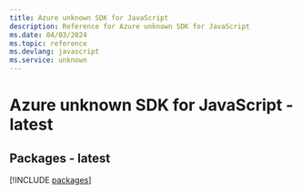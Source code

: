 ```yaml
---
title: Azure unknown SDK for JavaScript
description: Reference for Azure unknown SDK for JavaScript
ms.date: 04/03/2024
ms.topic: reference
ms.devlang: javascript
ms.service: unknown
---
```

# Azure unknown SDK for JavaScript - latest
## Packages - latest
[!INCLUDE [packages](unknown-index.md)]